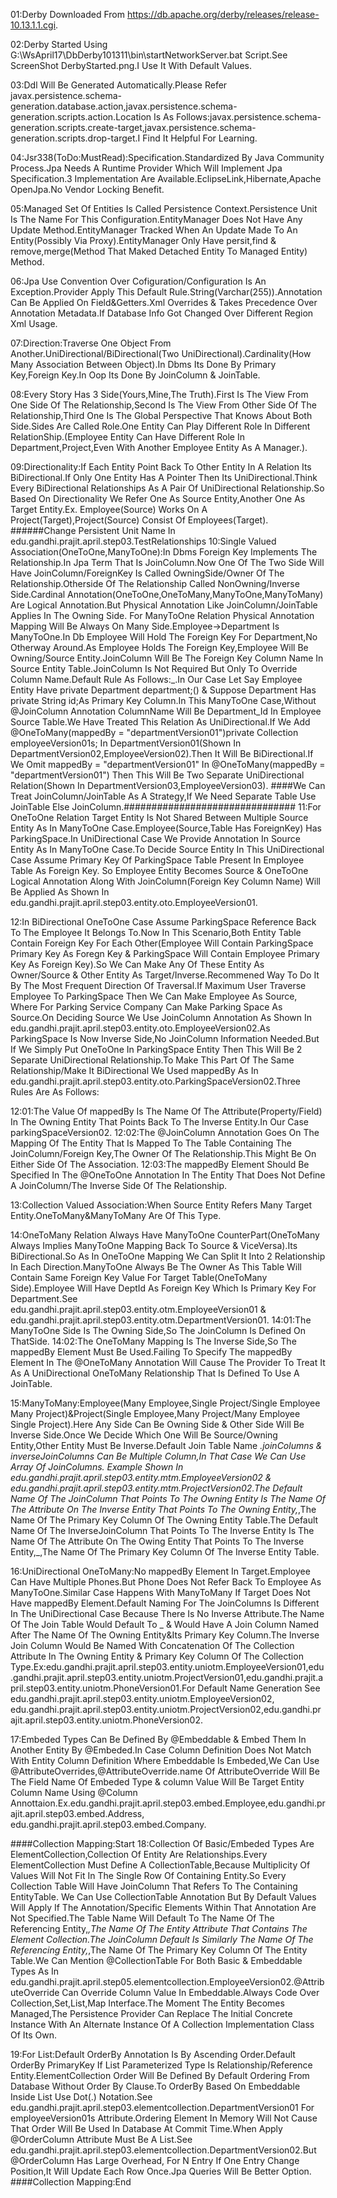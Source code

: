 01:Derby Downloaded From https://db.apache.org/derby/releases/release-10.13.1.1.cgi.

02:Derby Started Using G:\WsApril17\DbDerby101311\bin\startNetworkServer.bat Script.See ScreenShot DerbyStarted.png.I Use It With Default Values.

03:Ddl Will Be Generated Automatically.Please Refer javax.persistence.schema-generation.database.action,javax.persistence.schema-generation.scripts.action.Location Is As Follows:javax.persistence.schema-generation.scripts.create-target,javax.persistence.schema-generation.scripts.drop-target.I Find It Helpful For Learning.

04:Jsr338(ToDo:MustRead):Specification.Standardized By Java Community Process.Jpa Needs A Runtime Provider Which Will Implement Jpa Specification.3 Implementation Are Available.EclipseLink,Hibernate,Apache OpenJpa.No Vendor Locking Benefit.

05:Managed Set Of Entities Is Called Persistence Context.Persistence Unit Is The Name For This Configuration.EntityManager Does Not Have Any Update Method.EntityManager Tracked When An Update Made To An Entity(Possibly Via Proxy).EntityManager Only Have persit,find & remove,merge(Method That Maked Detached Entity To Managed Entity) Method.

06:Jpa Use Convention Over Cofiguration/Configuration Is An Exception.Provider Apply This Default Rule.String(Varchar(255)).Annotation Can Be Applied On Field&Getters.Xml Overrides & Takes Precedence Over Annotation Metadata.If Database Info Got Changed Over Different Region Xml Usage. 

07:Direction:Traverse One Object From Another.UniDirectional/BiDirectional(Two UniDirectional).Cardinality(How Many Association Between Object).In Dbms Its Done By Primary Key,Foreign Key.In Oop Its Done By JoinColumn & JoinTable.

08:Every Story Has 3 Side(Yours,Mine,The Truth).First Is The View From One Side Of The Relationship,Second Is The View From Other Side Of The Relationship,Third One Is The Global Perspective That Knows About Both Side.Sides Are Called Role.One Entity Can Play Different Role In Different RelationShip.(Employee Entity Can Have Different Role In Department,Project,Even With Another Employee Entity As A Manager.).

09:Directionality:If Each Entity Point Back To Other Entity In A Relation Its BiDirectional.If Only One Entity Has A Pointer Then Its UniDirectional.Think Every BiDirectional Relationships As A Pair Of UniDirectional Relationship.So Based On Directionality We Refer One As Source Entity,Another One As Target Entity.Ex. Employee(Source) Works On A Project(Target),Project(Source) Consist Of Employees(Target).
######Change Persistent Unit Name In edu.gandhi.prajit.april.step03.TestRelationships
10:Single Valued Association(OneToOne,ManyToOne):In Dbms Foreign Key Implements The Relationship.In Jpa Term That Is JoinColumn.Now One Of The Two Side Will Have JoinColumn/ForeignKey Is Called OwningSide/Owner Of The Relationship.Otherside Of The Relationship Called NonOwning/Inverse Side.Cardinal Annotation(OneToOne,OneToMany,ManyToOne,ManyToMany) Are Logical Annotation.But Physical Annotation Like JoinColumn/JoinTable Applies In The Owning Side.
For ManyToOne Relation Physical Annotation Mapping Will Be Always On Many Side.Employee->Department Is ManyToOne.In Db Employee Will Hold The Foreign Key For Department,No Otherway Around.As Employee Holds The Foreign Key,Employee Will Be Owning/Source Entity.JoinColumn Will Be The Foreign Key Column Name In Source Entity Table.JoinColumn Is Not Required But Only To Override Column Name.Default Rule As Follows:<Name Of The Relationship Attribute In Source Entity>_<Name Of The Primary Key Column In Target Entity>.In Our Case Let Say Employee Entity Have private Department department;(<Name Of The Relationship Attribute In Source Entity>) & Suppose Department Has private String id;As Primary Key Column<Name Of The Primary Key Column In Target Entity>.In This ManyToOne Case,Without @JoinColumn Annotation ColumnName Will Be Department_Id In Employee Source Table.We Have Treated This Relation As UniDirectional.If We Add @OneToMany(mappedBy = "departmentVersion01")private Collection<EmployeeVersion01> employeeVersion01s; In DepartmentVersion01(Shown In DepartmentVersion02,EmployeeVersion02).Then It Will Be BiDirectional.If We Omit mappedBy = "departmentVersion01" In @OneToMany(mappedBy = "departmentVersion01") Then This Will Be Two Separate UniDirectional Relation(Shown In DepartmentVersion03,EmployeeVersion03).
####We Can Treat JoinColumn/JoinTable As A Strategy,If We Need Separate Table Use JoinTable Else JoinColumn.###############################
11:For OneToOne Relation Target Entity Is Not Shared Between Multiple Source Entity As In ManyToOne Case.Employee(Source,Table Has ForeignKey) Has ParkingSpace.In UniDirectional Case We Provide Annotation In Source Entity As In ManyToOne Case.To Decide Source Entity In This UniDirectional Case Assume Primary Key Of ParkingSpace Table Present In Employee Table As Foreign Key. So Employee Entity Becomes Source & OneToOne Logical Annotation Along With JoinColumn(Foreign Key Column Name) Will Be Applied As Shown In edu.gandhi.prajit.april.step03.entity.oto.EmployeeVersion01.

12:In BiDirectional OneToOne Case Assume ParkingSpace Reference Back To The Employee It Belongs To.Now In This Scenario,Both Entity Table Contain Foreign Key For Each Other(Employee Will Contain ParkingSpace Primary Key As Foregn Key & ParkingSpace Will Contain Employee Primary Key As Foreign Key).So We Can Make Any Of These Entity As Owner/Source & Other Entity As Target/Inverse.Recommened Way To Do It By The Most Frequent Direction Of Traversal.If Maximum User Traverse Employee To ParkingSpace Then We Can Make Employee As Source, Where For Parking Service Company Can Make Parking Space As Source.On Deciding Source We Use JoinColumn Annotation As Shown In edu.gandhi.prajit.april.step03.entity.oto.EmployeeVersion02.As ParkingSpace Is Now Inverse Side,No JoinColumn Information Needed.But If We Simply Put OneToOne In ParkingSpace Entity Then This Will Be 2 Separate UniDirectional Relationship.To Make This Part Of The Same Relationship/Make It BiDirectional We Used mappedBy As In edu.gandhi.prajit.april.step03.entity.oto.ParkingSpaceVersion02.Three Rules Are As Follows:
	
12:01:The Value Of mappedBy Is The Name Of The Attribute(Property/Field) In The Owning Entity That Points Back To The Inverse Entity.In Our Case parkingSpaceVersion02.
12:02:The @JoinColumn Annotation Goes On The Mapping Of The Entity That Is Mapped To The Table Containing The JoinColumn/Foreign Key,The Owner Of The Relationship.This Might Be On Either Side Of The Association.
12:03:The mappedBy Element Should Be Specified In The @OneToOne Annotation In The Entity That Does Not Define A JoinColumn/The Inverse Side Of The Relationship.

13:Collection Valued Association:When Source Entity Refers Many Target Entity.OneToMany&ManyToMany Are Of This Type.

14:OneToMany Relation Always Have ManyToOne CounterPart(OneToMany Always Implies ManyToOne Mapping Back To Source & ViceVersa).Its BiDirectional.So As In OneToOne Mapping We Can Split It Into 2 Relationship In Each Direction.ManyToOne Always Be The Owner As This Table Will Contain Same Foreign Key Value For Target Table(OneToMany Side).Employee Will Have DeptId As Foreign Key Which Is Primary Key For Department.See edu.gandhi.prajit.april.step03.entity.otm.EmployeeVersion01 & edu.gandhi.prajit.april.step03.entity.otm.DepartmentVersion01.
14:01:The ManyToOne Side Is The Owning Side,So The JoinColumn Is Defined On ThatSide.
14:02:The OneToMany Mapping Is The Inverse Side,So The mappedBy Element Must Be Used.Failing To Specify The mappedBy Element In The @OneToMany Annotation Will Cause The Provider To Treat It As A UniDirectional OneToMany Relationship That Is Defined To Use A JoinTable. 

15:ManyToMany:Employee(Many Employee,Single Project/Single Employee Many Project)&Project(Single Employee,Many Project/Many Employee Single Project).Here Any Side Can Be Owning Side & Other Side Will Be Inverse Side.Once We Decide Which One Will Be Source/Owning Entity,Other Entity Must Be Inverse.Default Join Table Name <OwnerEntity>_<InverseEntity>.joinColumns & inverseJoinColumns Can Be Multiple Column,In That Case We Can Use Array Of JoinColumns. Example Shown In edu.gandhi.prajit.april.step03.entity.mtm.EmployeeVersion02 & edu.gandhi.prajit.april.step03.entity.mtm.ProjectVersion02.The Default Name Of The JoinColumn That
Points To The Owning Entity Is The Name Of The Attribute On The Inverse Entity That Points To The Owning Entity,_,The Name Of The Primary Key Column Of The Owning Entity
Table.The Default Name Of The InverseJoinColumn That Points To The Inverse Entity Is The Name Of The Attribute On The Owing Entity That Points To The Inverse Entity,_,The Name Of The Primary Key Column Of The Inverse Entity Table.

16:UniDirectional OneToMany:No mappedBy Element In Target.Employee Can Have Multiple Phones.But Phone Does Not Refer Back To Employee As ManyToOne.Similar Case Happens With ManyToMany If Target Does Not Have mappedBy Element.Default Naming For The JoinColumns Is Different In The UniDirectional Case Because There Is No Inverse Attribute.The Name Of The Join Table Would Default To <OwningSideContaining JoinTable>_<CollectionTypeParameter> & Would Have A Join Column Named After The Name Of The Owning Entity&Its Primary Key Column.The Inverse Join Column Would Be Named With Concatenation Of The Collection Attribute In The Owning Entity & Primary Key Column Of The Collection Type.Ex:edu.gandhi.prajit.april.step03.entity.uniotm.EmployeeVersion01,edu.gandhi.prajit.april.step03.entity.uniotm.ProjectVersion01,edu.gandhi.prajit.april.step03.entity.uniotm.PhoneVersion01.For Default Name Generation See edu.gandhi.prajit.april.step03.entity.uniotm.EmployeeVersion02, edu.gandhi.prajit.april.step03.entity.uniotm.ProjectVersion02,edu.gandhi.prajit.april.step03.entity.uniotm.PhoneVersion02.

17:Embeded Types Can Be Defined By @Embeddable & Embed Them In Another Entity By @Embeded.In Case Column Definition Does Not Match With Entity Column Definition Where Embeddable Is Embeded,We Can Use @AttributeOverrides,@AttributeOverride.name Of AttributeOverride Will Be The Field Name Of Embeded Type & column Value Will Be Target Entity Column Name Using @Column Annottaion.Ex.edu.gandhi.prajit.april.step03.embed.Employee,edu.gandhi.prajit.april.step03.embed.Address, edu.gandhi.prajit.april.step03.embed.Company.

####Collection Mapping:Start
18:Collection Of Basic/Embeded Types Are ElementCollection,Collection Of Entity Are Relationships.Every ElementCollection Must Define A CollectionTable,Because Multiplicity Of Values Will Not Fit In The Single Row Of Containing Entity.So Every Collection Table Will Have JoinColumn That Refers To The Containing EntityTable. We Can Use CollectionTable Annotation But By Default Values Will Apply If The Annotation/Specific Elements Within That Annotation Are Not Specified.The Table Name Will Default To The Name Of The Referencing Entity,_,The Name Of The Entity Attribute That Contains The Element Collection.The JoinColumn Default Is Similarly The Name Of The Referencing Entity,_,The Name Of The Primary Key Column Of The Entity Table.We Can Mention @CollectionTable For Both Basic & Embeddable Types As In edu.gandhi.prajit.april.step05.elementcollection.EmployeeVersion02.@AttributeOverride Can Override Column Value In Embeddable.Always Code Over Collection,Set,List,Map Interface.The Moment The Entity Becomes Managed,The Persistence Provider Can Replace The Initial Concrete Instance With An Alternate Instance Of A Collection Implementation Class Of Its Own.

19:For List:Default OrderBy Annotation Is By Ascending Order.Default OrderBy PrimaryKey If List Parameterized Type Is Relationship/Reference Entity.ElementCollection Order Will Be Defined By Default Ordering From Database Without Order By Clause.To OrderBy Based On Embeddable Inside List<Type> Use Dot(.) Notation.See edu.gandhi.prajit.april.step03.elementcollection.DepartmentVersion01 For employeeVersion01s Attribute.Ordering Element In Memory Will Not Cause That Order Will Be Used In Database At Commit Time.When Apply @OrderColumn Attribute Must Be A List.See edu.gandhi.prajit.april.step03.elementcollection.DepartmentVersion02.But @OrderColumn Has Large Overhead, For N Entry If One Entry Change Position,It Will Update Each Row Once.Jpa Queries Will Be Better Option.
####Collection Mapping:End